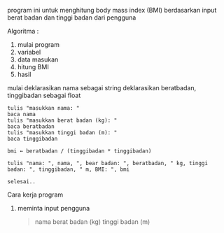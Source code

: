 program ini untuk menghitung body mass index (BMI) berdasarkan input berat badan dan tinggi badan dari pengguna

Algoritma :
1. mulai program
2. variabel
3. data masukan
4. hitung BMI
5. hasil

mulai
    deklarasikan nama sebagai string
    deklarasikan beratbadan, tinggibadan sebagai float

    tulis "masukkan nama: "
    baca nama
    tulis "masukkan berat badan (kg): "
    baca beratbadan
    tulis "masukkan tinggi badan (m): "
    baca tinggibadan

    bmi ← beratbadan / (tinggibadan * tinggibadan)

    tulis "nama: ", nama, ", bear badan: ", beratbadan, " kg, tinggi badan: ", tinggibadan, " m, BMI: ", bmi

    selesai..


Cara kerja program
1. meminta input pengguna
    > nama
    > berat badan (kg)
    > tinggi badan (m)